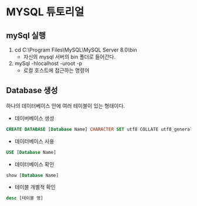 # MYSQL 튜토리얼

## mySql 실행

1. cd C:\Program Files\MySQL\MySQL Server 8.0\bin
   - 자신의 mysql 서버의 bin 폴더로 들어간다.
2. mySql -hlocalhost -uroot -p 
   - 로컬 호스트에 접근하는 명령어

## Database 생성

하나의 데이터베이스 안에 여러 테이블이 있는 형태이다.

- 데이버베이스 생성

```sql
CREATE DATABASE [Database Name] CHARACTER SET utf8 COLLATE utf8_general_ci;
```

- 데이터베이스 사용

```sql
USE [Database Name]
```

- 데이터베이스 확인

```sql 
show [Database Name]
```

- 테이블 개별적 확인

```sql
desc [테이블 명]
```